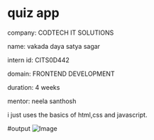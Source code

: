 # quiz app

company: CODTECH IT SOLUTIONS

name: vakada daya satya sagar

intern id: CITS0D442

domain: FRONTEND DEVELOPMENT

duration: 4 weeks

mentor: neela santhosh

i just uses the basics of html,css and javascript.

#output
![Image](https://github.com/user-attachments/assets/0b3a064b-9687-4db5-b881-84ce7c957c66)
